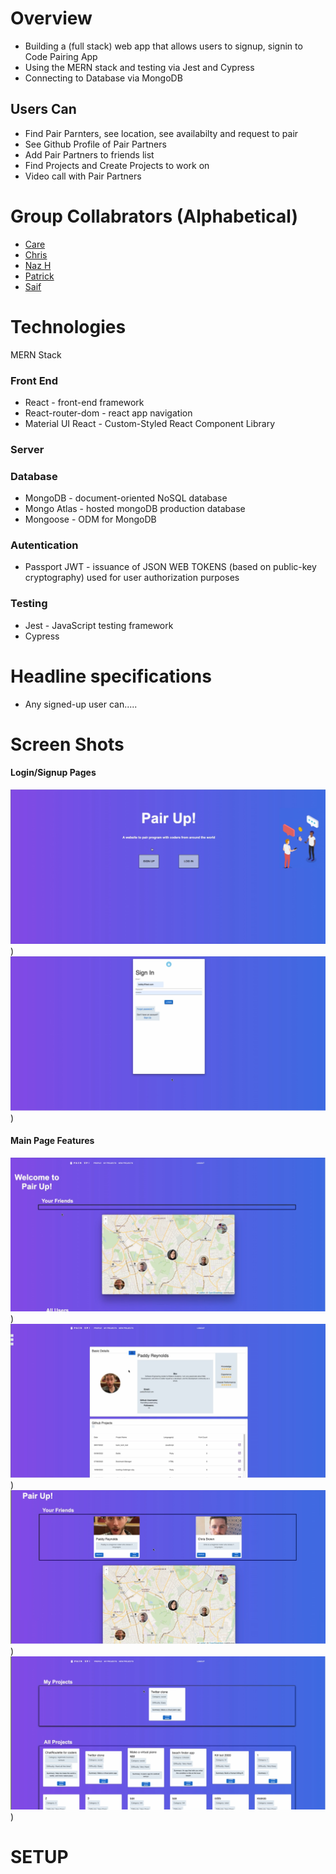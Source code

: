 # Overview
- Building a (full stack) web app that allows users to signup, signin to Code Pairing App 
- Using the MERN stack and testing via Jest and Cypress 
- Connecting to Database via MongoDB

## Users Can
- Find Pair Parnters, see location, see availabilty and request to pair 
- See Github Profile of Pair Partners
- Add Pair Partners to friends list
- Find Projects and Create Projects to work on
- Video call with Pair Partners

# Group Collabrators (Alphabetical)

- [Care](https://github.com/clarebudds)
- [Chris](https://github.com/brownc2)
- [Naz H](https://github.com/nazhudha)
- [Patrick](https://github.com/PatrickReynoldsCoding)
- [Saif](https://github.com/shsn1990s)


# Technologies
MERN Stack

### Front End
- React - front-end framework
- React-router-dom - react app navigation
- Material UI React - Custom-Styled React Component Library

### Server

### Database
- MongoDB - document-oriented NoSQL database
- Mongo Atlas - hosted mongoDB production database
- Mongoose - ODM for MongoDB

### Autentication
- Passport JWT - issuance of JSON WEB TOKENS (based on public-key cryptography) used for user authorization purposes

### Testing
- Jest - JavaScript testing framework
- Cypress


# Headline specifications

* Any signed-up user can.....

# Screen Shots
 #### Login/Signup Pages
![Main Page](./client/images/one%20.png))
![SignUp Page](./client/images/two.png))

#### Main Page Features
![Welcome Page](./client/images/three.png))
![four Page](./client/images/four.png))
![five Page](./client/images/five.png))
![six Page](./client/images/six.png))

# SETUP
